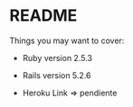 # README

Things you may want to cover:

* Ruby version 2.5.3

* Rails version 5.2.6

* Heroku Link =>  pendiente